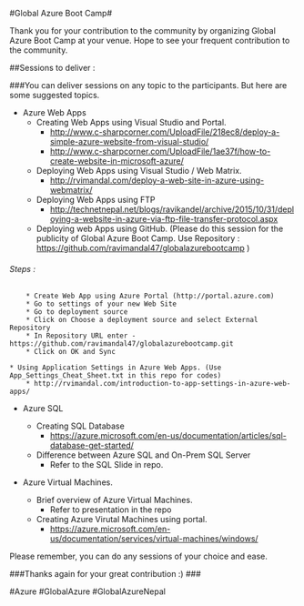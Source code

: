 
#Global Azure Boot Camp#

Thank you for your contribution to the community by organizing Global Azure Boot Camp at your venue. Hope to see your frequent  contribution to the community. 

##Sessions to deliver : 
  
###You can deliver sessions on any topic to the participants. But here are some suggested topics. 

 * Azure Web Apps
    * Creating Web Apps using Visual Studio and Portal. 
      * http://www.c-sharpcorner.com/UploadFile/218ec8/deploy-a-simple-azure-website-from-visual-studio/
      * http://www.c-sharpcorner.com/UploadFile/1ae37f/how-to-create-website-in-microsoft-azure/
    * Deploying Web Apps using Visual Studio / Web Matrix. 
      * http://rvimandal.com/deploy-a-web-site-in-azure-using-webmatrix/
    * Deploying Web Apps using FTP 
      * http://technetnepal.net/blogs/ravikandel/archive/2015/10/31/deploying-a-website-in-azure-via-ftp-file-transfer-protocol.aspx
    * Deploying web Apps using GitHub. 
    (Please do this session for the publicity of Global Azure Boot Camp. Use Repository : https://github.com/ravimandal47/globalazurebootcamp ) 
###### Steps : 
        * Create Web App using Azure Portal (http://portal.azure.com)
        * Go to settings of your new Web Site
        * Go to deployment source
        * Click on Choose a deployment source and select External Repository
        * In Repository URL enter - https://github.com/ravimandal47/globalazurebootcamp.git
        * Click on OK and Sync 
        
    * Using Application Settings in Azure Web Apps. (Use App_Settings_Cheat_Sheet.txt in this repo for codes)
        * http://rvimandal.com/introduction-to-app-settings-in-azure-web-apps/
   
 * Azure SQL 
    * Creating SQL Database
        * https://azure.microsoft.com/en-us/documentation/articles/sql-database-get-started/
    * Difference between Azure SQL and On-Prem SQL Server
        * Refer to the SQL Slide in repo.
    
 * Azure Virtual Machines. 
    * Brief overview of Azure Virtual Machines. 
        * Refer to presentation in the repo
    * Creating Azure Virutal Machines using portal.
        * https://azure.microsoft.com/en-us/documentation/services/virtual-machines/windows/

Please remember, you can do any sessions of your choice and ease. 

###Thanks again for your great contribution :) ###

#Azure #GlobalAzure #GlobalAzureNepal  
